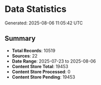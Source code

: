 # Data Statistics

Generated: 2025-08-06 11:05:42 UTC

## Summary

- **Total Records**: 10519
- **Sources**: 22
- **Date Range**: 2025-07-23 to 2025-08-06
- **Content Store Total**: 19453
- **Content Store Processed**: 0
- **Content Store Pending**: 19453
